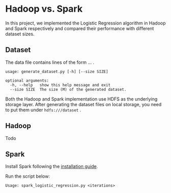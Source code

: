 # Hadoop vs. Spark

In this project, we implemented the Logistic Regression algorithm in Hadoop and Spark respectively and compared their performance with different dataset sizes.

## Dataset

The data file contains lines of the form <label> <x1> <x2> ... <xD>.

```shell
usage: generate_dataset.py [-h] [--size SIZE]

optional arguments:
  -h, --help   show this help message and exit
  --size SIZE  The size (M) of the generated dataset.
```

Both the Hadoop and Spark implementation use HDFS as the underlying storage layer. After generating the dataset files on local storage, you need to put them under `hdfs:///dataset` . 

## Hadoop

Todo

## Spark

Install Spark following the [installation guide](https://spark.apache.org/downloads.html). 

Run the script below:

```shell
Usage: spark_logistic_regression.py <iterations>
```



